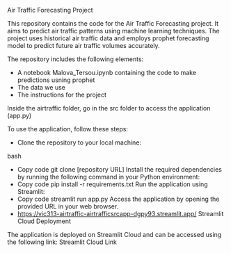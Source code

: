 Air Traffic Forecasting Project

This repository contains the code for the Air Traffic Forecasting project. It aims to predict air traffic patterns using machine learning techniques. The project uses historical air traffic data and employs prophet forecasting model to predict future air traffic volumes accurately.


The repository includes the following elements:

* A notebook Malova_Tersou.ipynb containing the code to make predictions usning prophet
* The data we use
* The instructions for the project

Inside the airtraffic folder, go in the src folder to access the application (app.py)

To use the application, follow these steps:

* Clone the repository to your local machine:
 
bash
* Copy code
git clone [repository URL]
Install the required dependencies by running the following command in your Python environment:
* Copy code
pip install -r requirements.txt
Run the application using Streamlit:
* Copy code
streamlit run app.py
Access the application by opening the provided URL in your web browser.
* https://vic313-airtraffic-airtrafficsrcapp-dgpy93.streamlit.app/
Streamlit Cloud Deployment

The application is deployed on Streamlit Cloud and can be accessed using the following link: Streamlit Cloud Link
